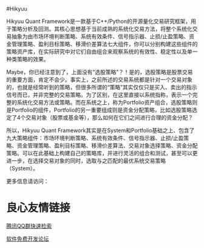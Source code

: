 #Hikyuu

Hikyuu Quant Framework是一款基于C++/Python的开源量化交易研究框架，用于策略分析及回测。其核心思想基于当前成熟的系统化交易方法，将整个系统化交易抽象为由市场环境判断策略、系统有效条件、信号指示器、止损/止盈策略、资金管理策略、盈利目标策略、移滑价差算法七大组件，你可以分别构建这些组件的策略资产库，在实际研究中对它们自由组合来观察系统的有效性、稳定性以及单一种类策略的效果。

Maybe，你已经注意到了，上面没有“选股策略”？！是的，选股策略是股票交易的重要方面，肯定不会少。事实上，之前所述的交易系统都是针对一个交易对象的，也就是经常听到的策略，但很多所谓的“策略”其实仅仅只是买入、卖出的指示信号而已，并非完整的交易策略。为了区别，在这里直接以系统指称，表示一个完整的系统化交易方法或策略。而在系统之上，称为Portfolio资产组合，选股策略则是Portfolio的组件，Portfolio的另一重要组成则是资金分配策略，比如选股策略选定了4个交易对象（股票或基金等），那么如何在它们之间进行合理的资金分配？

所以，Hikyuu Quant Framework其实是在System和Portfolio基础之上、包含了九大策略组件：市场环境判断策略、系统有效条件、信号指示器、止损/止盈策略、资金管理策略、盈利目标策略、移滑价差算法、交易对象选择策略、资金分配策略。可以在此基础上构建自己的策略库，并进行灵活的组合和测试，甚至可以更进一步，在选择交易对象的同时，选取与之匹配的最优系统交易策略（System）。

更多信息请访问： 



 # 良心友情链接

[腾讯QQ群快速检索](http://u.720life.cn/s/8cf73f7c)

[软件免费开发论坛](http://u.720life.cn/s/bbb01dc0)